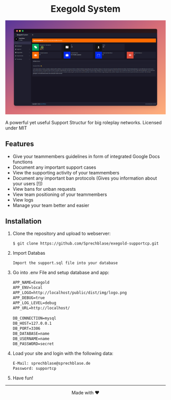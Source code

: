 <h1 align="center">Exegold System</h1>

<p align="center"><img src="./public/dist/img/preview2.PNG"></p>

A powerful yet useful Support Structur for big roleplay networks.
Licensed under MIT

## Features

*   Give your teammembers guidelines in form of integrated Google Docs functions
*   Document any important support cases
*   View the supporting activity of your teammembers
*   Document any important ban protocols (Gives you information about your users [!])
*   View bans for unban requests
*   View team positioning of your teammembers
*   View logs
*   Manage your team better and easier

## Installation

1) Clone the repository and upload to webserver:
    ```console
    $ git clone https://github.com/Sprechblase/exegold-supportcp.git
    ```

2) Import Databas
    ```console
    Import the support.sql file into your database
    ```

3) Go into .env File and setup database and app:
    ```console
    APP_NAME=Exegold
    APP_ENV=local
    APP_LOGO=http://localhost/public/dist/img/logo.png
    APP_DEBUG=true
    APP_LOG_LEVEL=debug
    APP_URL=http://localhost/

    DB_CONNECTION=mysql
    DB_HOST=127.0.0.1
    DB_PORT=3306
    DB_DATABASE=name
    DB_USERNAME=name
    DB_PASSWORD=secret
    ```

4) Load your site and login with the following data:
    ```
    E-Mail: sprechblase@sprechblase.de
    Password: supportcp
    ```

5) Have fun!
___
<p align="center">Made with ❤️</p>
